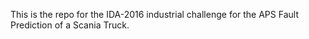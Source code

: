 This is the repo for the IDA-2016 industrial challenge for the APS Fault Prediction of a Scania Truck.